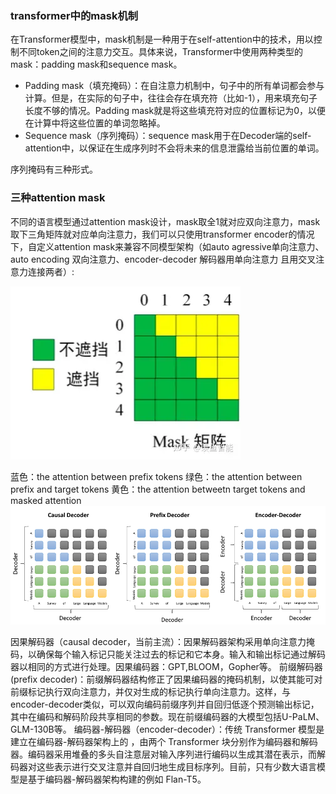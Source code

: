 ### transformer中的mask机制

在Transformer模型中，mask机制是一种用于在self-attention中的技术，用以控制不同token之间的注意力交互。具体来说，Transformer中使用两种类型的mask：padding mask和sequence mask。

- Padding mask（填充掩码）：在自注意力机制中，句子中的所有单词都会参与计算。但是，在实际的句子中，往往会存在填充符（比如-1），用来填充句子长度不够的情况。Padding mask就是将这些填充符对应的位置标记为0，以便在计算中将这些位置的单词忽略掉。
- Sequence mask（序列掩码）：sequence mask用于在Decoder端的self-attention中，以保证在生成序列时不会将未来的信息泄露给当前位置的单词。

序列掩码有三种形式。

### 三种attention mask

不同的语言模型通过attention mask设计，mask取全1就对应双向注意力，mask取下三角矩阵就对应单向注意力，我们可以只使用transformer encoder的情况下，自定义attention mask来兼容不同模型架构（如auto agressive单向注意力、auto encoding 双向注意力、encoder-decoder 解码器用单向注意力 且用交叉注意力连接两者）:

![在这里插入图片描述](images/c282544b2289408283c5c3b959827ae3.png)

蓝色：the attention between prefix tokens
绿色：the attention between prefix and target tokens
黄色：the attention betweetn target tokens and masked attention
![请添加图片描述](images/7504fd9f97424de69ca0d0e3a698b437.png)



因果解码器（causal decoder，当前主流）：因果解码器架构采用单向注意力掩码，以确保每个输入标记只能关注过去的标记和它本身。输入和输出标记通过解码器以相同的方式进行处理。因果编码器：GPT,BLOOM，Gopher等。
前缀解码器(prefix decoder)：前缀解码器结构修正了因果编码器的掩码机制，以使其能可对前缀标记执行双向注意力，并仅对生成的标记执行单向注意力。这样，与encoder-decoder类似，可以双向编码前缀序列并自回归低逐个预测输出标记，其中在编码和解码阶段共享相同的参数。现在前缀编码器的大模型包括U-PaLM、GLM-130B等。
编码器-解码器（encoder-decoder）：传统 Transformer 模型是建立在编码器-解码器架构上的 ，由两个 Transformer 块分别作为编码器和解码器。编码器采用堆叠的多头自注意层对输入序列进行编码以生成其潜在表示，而解码器对这些表示进行交叉注意并自回归地生成目标序列。目前，只有少数大语言模型是基于编码器-解码器架构构建的例如 Flan-T5。